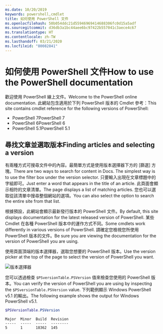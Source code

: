 ```yaml
---
ms.date: 10/20/2019
keywords: powershell,cmdlet
title: 如何使用 PowerShell 文件
ms.openlocfilehash: 50b054ddc21d55946969414688306fc0d15a5adf
ms.sourcegitcommit: d36db3a1bc44aee6bc97422b557041c3aece4c67
ms.translationtype: HT
ms.contentlocale: zh-TW
ms.lasthandoff: 03/21/2020
ms.locfileid: "80082841"
---
```

# <a name="how-to-use-the-powershell-documentation"></a><span data-ttu-id="80345-103">如何使用 PowerShell 文件</span><span class="sxs-lookup"><span data-stu-id="80345-103">How to use the PowerShell documentation</span></span>

<span data-ttu-id="80345-104">歡迎使用 PowerShell 線上文件。</span><span class="sxs-lookup"><span data-stu-id="80345-104">Welcome to the PowerShell online documentation.</span></span> <span data-ttu-id="80345-105">此網站包含適用於下列 PowerShell 版本的 Cmdlet 參考：</span><span class="sxs-lookup"><span data-stu-id="80345-105">This site contains cmdlet reference for the following versions of PowerShell:</span></span>

- <span data-ttu-id="80345-106">PowerShell 7</span><span class="sxs-lookup"><span data-stu-id="80345-106">PowerShell 7</span></span>
- <span data-ttu-id="80345-107">PowerShell 6</span><span class="sxs-lookup"><span data-stu-id="80345-107">PowerShell 6</span></span>
- <span data-ttu-id="80345-108">PowerShell 5.1</span><span class="sxs-lookup"><span data-stu-id="80345-108">PowerShell 5.1</span></span>

## <a name="finding-articles-and-selecting-a-version"></a><span data-ttu-id="80345-109">尋找文章並選取版本</span><span class="sxs-lookup"><span data-stu-id="80345-109">Finding articles and selecting a version</span></span>

<span data-ttu-id="80345-110">有兩種方式可搜尋文件中的內容。最簡單方式是使用版本選擇器下方的 [篩選] 方塊。</span><span class="sxs-lookup"><span data-stu-id="80345-110">There are two ways to search for content in Docs. The simplest way is to use the filter box under the version selector.</span></span> <span data-ttu-id="80345-111">只要輸入出現在文章標題中的字組即可。</span><span class="sxs-lookup"><span data-stu-id="80345-111">Just enter a word that appears in the title of an article.</span></span> <span data-ttu-id="80345-112">此頁面會顯示相符的文章清單。</span><span class="sxs-lookup"><span data-stu-id="80345-112">The page displays a list of matching articles.</span></span> <span data-ttu-id="80345-113">您也可以選取從該清單中搜尋整個網站的選項。</span><span class="sxs-lookup"><span data-stu-id="80345-113">You can also select the option to search the entire site from that list.</span></span>

<span data-ttu-id="80345-114">根據預設，此網站會顯示最新發行版本的 PowerShell 文件。</span><span class="sxs-lookup"><span data-stu-id="80345-114">By default, this site displays documentation for the latest released version of PowerShell.</span></span> <span data-ttu-id="80345-115">某些 Cmdlet 在各種 PowerShell 版本中的運作方式不同。</span><span class="sxs-lookup"><span data-stu-id="80345-115">Some cmdlets work differently in various versions of PowerShell.</span></span> <span data-ttu-id="80345-116">請確定您檢視您所使用 PowerShell 版本的文件。</span><span class="sxs-lookup"><span data-stu-id="80345-116">Be sure you are viewing the documentation for the version of PowerShell you are using.</span></span>

<span data-ttu-id="80345-117">使用頁面頂端的版本選擇器，選取您想要的 PowerShell 版本。</span><span class="sxs-lookup"><span data-stu-id="80345-117">Use the version picker at the top of the page to select the version of PowerShell you want.</span></span>

![版本選擇器](media/how-to-use-docs/version-search.gif)

<span data-ttu-id="80345-119">您可以透過檢查 `$PSversionTable.PSVersion` 值來檢查您使用的 PowerShell 版本。</span><span class="sxs-lookup"><span data-stu-id="80345-119">You can verify the version of PowerShell you are using by inspecting the `$PSversionTable.PSVersion` value.</span></span> <span data-ttu-id="80345-120">下列範例顯示 Windows PowerShell v5.1 的輸出。</span><span class="sxs-lookup"><span data-stu-id="80345-120">The following example shows the output for Windows PowerShell v5.1.</span></span>

```powershell
$PSVersionTable.PSVersion
```

```Output
Major  Minor  Build  Revision
-----  -----  -----  --------
5      1      18362  145
```
